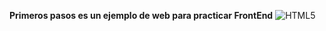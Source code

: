 **Primeros pasos es un ejemplo de web para practicar FrontEnd**
![HTML5](https://www.w3.org/html/logo/downloads/HTML5_Badge_256.png)
